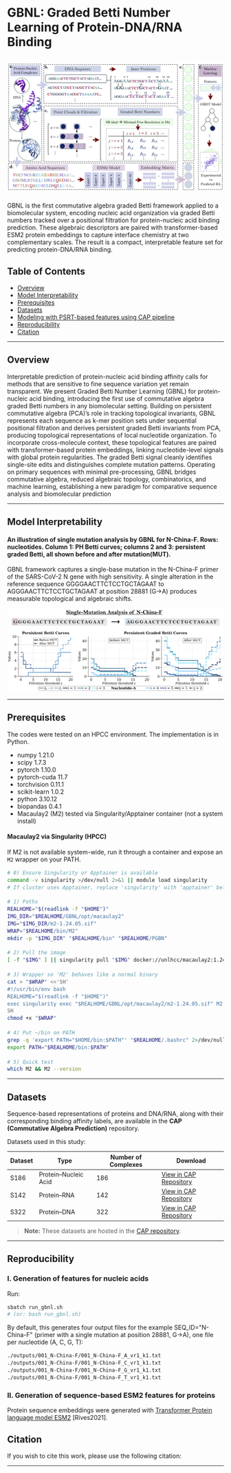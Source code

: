 # GBNL: Graded Betti Number Learning of Protein-DNA/RNA Binding

![Workflow Diagram](workflow.png)
---
GBNL is the first commutative algebra graded Betti framework applied to a biomolecular system, encoding nucleic acid organization via graded Betti numbers tracked over a positional filtration for protein-nucleic acid binding prediction. These algebraic descriptors are paired with transformer-based ESM2 protein embeddings to capture interface chemistry at two complementary scales. The result is a compact, interpretable feature set for predicting protein-DNA/RNA binding.

## Table of Contents
- [Overview](#description)
- [Model Interpretability](#model-Interpretability)
- [Prerequisites](#prerequisites)
- [Datasets](#datasets)
- [Modeling with PSRT-based features using CAP pipeline](#Modeling-with-PSRT-based-features)
- [Reproducibility](#reproducibility)
- [Citation](#citations)

---

## Overview
Interpretable prediction of protein-nucleic acid binding affinity calls for methods that are sensitive to fine sequence variation yet remain transparent. We present Graded Betti Number Learning (GBNL) for protein-nucleic acid binding, introducing the first use of commutative algebra graded Betti numbers in any biomolecular setting. Building on persistent commutative algebra (PCA)’s role in tracking topological invariants, GBNL represents each sequence as k-mer position sets under sequential positional filtration and derives persistent graded Betti invariants from PCA, producing topological representations of local nucleotide organization. To incorporate cross-molecule context, these topological features are paired with transformer-based protein embeddings, linking nucleotide-level signals with global protein regularities. The graded Betti signal cleanly identifies single-site edits and distinguishes complete mutation patterns. Operating on primary sequences with minimal pre-processing, GBNL bridges commutative algebra, reduced algebraic topology, combinatorics, and machine learning, establishing a new paradigm for comparative sequence analysis and biomolecular prediction

---

## Model Interpretability

#### An illustration of single mutation analysis by GBNL for N-China-F. Rows: nucleotides. Column 1: PH Betti curves; columns 2 and 3: persistent graded Betti, all shown before and after mutation(MUT).

GBNL framework captures a single-base mutation in the N-China-F primer of the SARS-CoV-2 N gene with high sensitivity. A single alteration in the reference sequence GGGGAACTTCTCCTGCTAGAAT to AGGGAACTTCTCCTGCTAGAAT at position 28881 (G→A) produces measurable topological and algebraic shifts.

![Model Implementation](covid.png)

---

## Prerequisites

The codes were tested on an HPCC environment. The implementation is in Python.

- numpy                     1.21.0
- scipy                     1.7.3
- pytorch                   1.10.0
- pytorch-cuda              11.7
- torchvision               0.11.1
- scikit-learn              1.0.2
- python                    3.10.12
- biopandas                 0.4.1
- Macaulay2 (M2)            tested via Singularity/Apptainer container (not a system install)

#### Macaulay2 via Singularity (HPCC)

If M2 is not available system-wide, run it through a container and expose an `M2` wrapper on your PATH.

```bash
# 0) Ensure Singularity or Apptainer is available
command -v singularity >/dev/null 2>&1 || module load singularity
# If cluster uses Apptainer, replace 'singularity' with 'apptainer' below.

# 1) Paths
REALHOME="$(readlink -f "$HOME")"
IMG_DIR="$REALHOME/GBNL/opt/macaulay2"
IMG="$IMG_DIR/m2-1.24.05.sif"
WRAP="$REALHOME/bin/M2"
mkdir -p "$IMG_DIR" "$REALHOME/bin" "$REALHOME/PGBN"

# 2) Pull the image
[ -f "$IMG" ] || singularity pull "$IMG" docker://unlhcc/macaulay2:1.24.05

# 3) Wrapper so 'M2' behaves like a normal binary
cat > "$WRAP" <<'SH'
#!/usr/bin/env bash
REALHOME="$(readlink -f "$HOME")"
exec singularity exec "$REALHOME/GBNL/opt/macaulay2/m2-1.24.05.sif" M2 -q "$@"
SH
chmod +x "$WRAP"

# 4) Put ~/bin on PATH
grep -q 'export PATH="$HOME/bin:$PATH"' "$REALHOME/.bashrc" 2>/dev/null || echo 'export PATH="$HOME/bin:$PATH"' >> "$REALHOME/.bashrc"
export PATH="$REALHOME/bin:$PATH"

# 5) Quick test
which M2 && M2 --version
```
---
## Datasets

Sequence-based representations of proteins and DNA/RNA, along with their corresponding binding affinity labels, are available in the **CAP (Commutative Algebra Prediction)** repository.

Datasets used in this study:

| Dataset | Type                 | Number of Complexes | Download |
|----------|----------------------|---------------------|-----------|
| S186     | Protein–Nucleic Acid | 186                 | [View in CAP Repository](https://github.com/mzia-s/CAP/tree/f603c299b2c39e0aad0fa536ddb5adbfcdbc0439/Datasets/S186.csv) |
| S142     | Protein–RNA          | 142                 | [View in CAP Repository](https://github.com/mzia-s/CAP/tree/f603c299b2c39e0aad0fa536ddb5adbfcdbc0439/Datasets/S142.csv) |
| S322     | Protein–DNA          | 322                 | [View in CAP Repository](https://github.com/mzia-s/CAP/tree/f603c299b2c39e0aad0fa536ddb5adbfcdbc0439/Datasets/S322.csv) |

> **Note:** These datasets are hosted in the [CAP repository](https://github.com/mzia-s/CAP). 
---

## Reproducibility

### I. Generation of features for nucleic acids
Run:
```bash
sbatch run_gbnl.sh
# (or: bash run_gbnl.sh)
```
By default, this generates four output files for the example SEQ_ID="N-China-F" (primer with a single mutation at position 28881, G→A), one file per nucleotide (A, C, G, T):
```bash
./outputs/001_N-China-F/001_N-China-F_A_vr1_k1.txt
./outputs/001_N-China-F/001_N-China-F_C_vr1_k1.txt
./outputs/001_N-China-F/001_N-China-F_G_vr1_k1.txt
./outputs/001_N-China-F/001_N-China-F_T_vr1_k1.txt
```

### II. Generation of sequence-based ESM2 features for proteins
Protein sequence embeddings were generated with [Transformer Protein language model ESM2](https://github.com/facebookresearch/esm) [Rives2021].


## Citation

If you wish to cite this work, please use the following citation:

  

---
